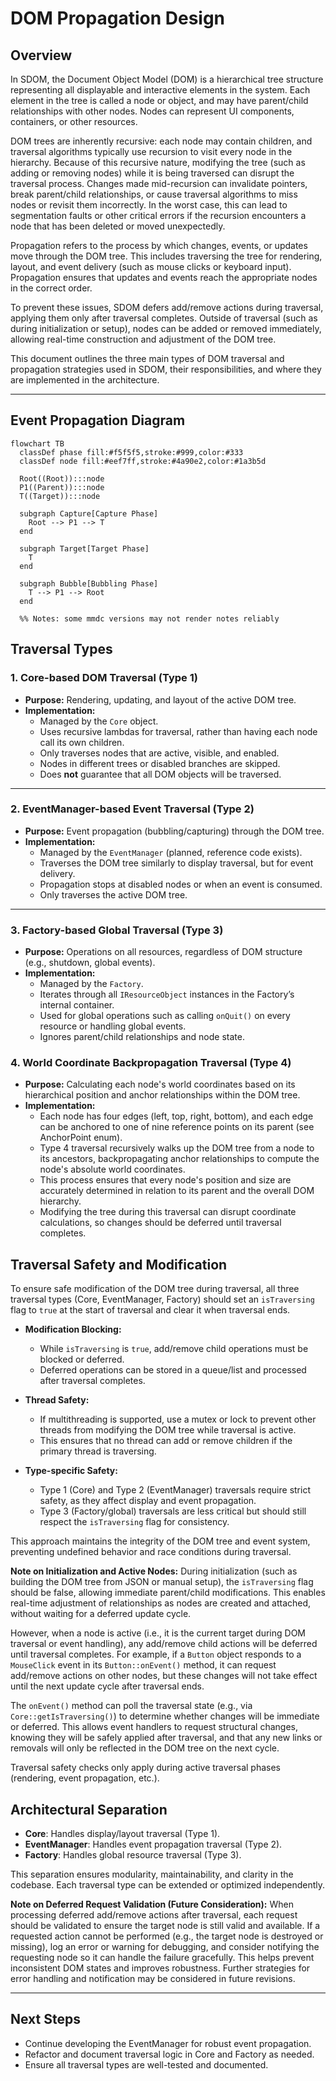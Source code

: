 # DOM Propagation Design

## Overview

In SDOM, the Document Object Model (DOM) is a hierarchical tree structure representing all displayable and interactive elements in the system. Each element in the tree is called a node or object, and may have parent/child relationships with other nodes. Nodes can represent UI components, containers, or other resources.

DOM trees are inherently recursive: each node may contain children, and traversal algorithms typically use recursion to visit every node in the hierarchy. Because of this recursive nature, modifying the tree (such as adding or removing nodes) while it is being traversed can disrupt the traversal process. Changes made mid-recursion can invalidate pointers, break parent/child relationships, or cause traversal algorithms to miss nodes or revisit them incorrectly. In the worst case, this can lead to segmentation faults or other critical errors if the recursion encounters a node that has been deleted or moved unexpectedly.

Propagation refers to the process by which changes, events, or updates move through the DOM tree. This includes traversing the tree for rendering, layout, and event delivery (such as mouse clicks or keyboard input). Propagation ensures that updates and events reach the appropriate nodes in the correct order.

To prevent these issues, SDOM defers add/remove actions during traversal, applying them only after traversal completes. Outside of traversal (such as during initialization or setup), nodes can be added or removed immediately, allowing real-time construction and adjustment of the DOM tree.

This document outlines the three main types of DOM traversal and propagation strategies used in SDOM, their responsibilities, and where they are implemented in the architecture.

---

## Event Propagation Diagram

```mermaid
flowchart TB
  classDef phase fill:#f5f5f5,stroke:#999,color:#333
  classDef node fill:#eef7ff,stroke:#4a90e2,color:#1a3b5d

  Root((Root)):::node
  P1((Parent)):::node
  T((Target)):::node

  subgraph Capture[Capture Phase]
    Root --> P1 --> T
  end

  subgraph Target[Target Phase]
    T
  end

  subgraph Bubble[Bubbling Phase]
    T --> P1 --> Root
  end

  %% Notes: some mmdc versions may not render notes reliably
```

## Traversal Types

### 1. Core-based DOM Traversal (Type 1)

- **Purpose:** Rendering, updating, and layout of the active DOM tree.
- **Implementation:**  
  - Managed by the `Core` object.
  - Uses recursive lambdas for traversal, rather than having each node call its own children.
  - Only traverses nodes that are active, visible, and enabled.
  - Nodes in different trees or disabled branches are skipped.
  - Does **not** guarantee that all DOM objects will be traversed.

---

### 2. EventManager-based Event Traversal (Type 2)

- **Purpose:** Event propagation (bubbling/capturing) through the DOM tree.
- **Implementation:**  
  - Managed by the `EventManager` (planned, reference code exists).
  - Traverses the DOM tree similarly to display traversal, but for event delivery.
  - Propagation stops at disabled nodes or when an event is consumed.
  - Only traverses the active DOM tree.

---

### 3. Factory-based Global Traversal (Type 3)

- **Purpose:** Operations on all resources, regardless of DOM structure (e.g., shutdown, global events).
- **Implementation:**  
  - Managed by the `Factory`.
  - Iterates through all `IResourceObject` instances in the Factory’s internal container.
  - Used for global operations such as calling `onQuit()` on every resource or handling global events.
  - Ignores parent/child relationships and node state.

### 4. World Coordinate Backpropagation Traversal (Type 4)

- **Purpose:** Calculating each node's world coordinates based on its hierarchical position and anchor relationships within the DOM tree.
- **Implementation:**  
  - Each node has four edges (left, top, right, bottom), and each edge can be anchored to one of nine reference points on its parent (see AnchorPoint enum).
  - Type 4 traversal recursively walks up the DOM tree from a node to its ancestors, backpropagating anchor relationships to compute the node's absolute world coordinates.
  - This process ensures that every node's position and size are accurately determined in relation to its parent and the overall DOM hierarchy.
  - Modifying the tree during this traversal can disrupt coordinate calculations, so changes should be deferred until traversal completes.
  

## Traversal Safety and Modification

To ensure safe modification of the DOM tree during traversal, all three traversal types (Core, EventManager, Factory) should set an `isTraversing` flag to `true` at the start of traversal and clear it when traversal ends.

- **Modification Blocking:**
  - While `isTraversing` is `true`, add/remove child operations must be blocked or deferred.
  - Deferred operations can be stored in a queue/list and processed after traversal completes.

- **Thread Safety:**
  - If multithreading is supported, use a mutex or lock to prevent other threads from modifying the DOM tree while traversal is active.
  - This ensures that no thread can add or remove children if the primary thread is traversing.

- **Type-specific Safety:**
  - Type 1 (Core) and Type 2 (EventManager) traversals require strict safety, as they affect display and event propagation.
  - Type 3 (Factory/global) traversals are less critical but should still respect the `isTraversing` flag for consistency.

This approach maintains the integrity of the DOM tree and event system, preventing undefined behavior and race conditions during traversal.

**Note on Initialization and Active Nodes:**
During initialization (such as building the DOM tree from JSON or manual setup), the `isTraversing` flag should be false, allowing immediate parent/child modifications. This enables real-time adjustment of relationships as nodes are created and attached, without waiting for a deferred update cycle.

However, when a node is active (i.e., it is the current target during DOM traversal or event handling), any add/remove child actions will be deferred until traversal completes. For example, if a `Button` object responds to a `MouseClick` event in its `Button::onEvent()` method, it can request add/remove actions on other nodes, but these changes will not take effect until the next update cycle after traversal ends.

The `onEvent()` method can poll the traversal state (e.g., via `Core::getIsTraversing()`) to determine whether changes will be immediate or deferred. This allows event handlers to request structural changes, knowing they will be safely applied after traversal, and that any new links or removals will only be reflected in the DOM tree on the next cycle.

Traversal safety checks only apply during active traversal phases (rendering, event propagation, etc.).

## Architectural Separation

- **Core**: Handles display/layout traversal (Type 1).
- **EventManager**: Handles event propagation traversal (Type 2).
- **Factory**: Handles global resource traversal (Type 3).

This separation ensures modularity, maintainability, and clarity in the codebase. Each traversal type can be extended or optimized independently.


**Note on Deferred Request Validation (Future Consideration):**
When processing deferred add/remove actions after traversal, each request should be validated to ensure the target node is still valid and available. If a requested action cannot be performed (e.g., the target node is destroyed or missing), log an error or warning for debugging, and consider notifying the requesting node so it can handle the failure gracefully. This helps prevent inconsistent DOM states and improves robustness. Further strategies for error handling and notification may be considered in future revisions.

---

## Next Steps

- Continue developing the EventManager for robust event propagation.
- Refactor and document traversal logic in Core and Factory as needed.
- Ensure all traversal types are well-tested and documented.

